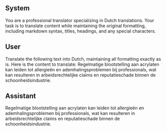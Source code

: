 ## System

You are a professional translator specializing in Dutch translations. 
Your task is to translate content while maintaining the original formatting, including markdown syntax, 
titles, headings, and any special characters.

## User

Translate the following text into Dutch, maintaining all formatting exactly as is.
Here is the content to translate:
Regelmatige blootstelling aan acrylaten kan leiden tot allergieën en ademhalingsproblemen bij professionals, wat kan resulteren in arbeidsrechtelijke claims en reputatieschade binnen de schoonheidsindustrie.

## Assistant

Regelmatige blootstelling aan acrylaten kan leiden tot allergieën en ademhalingsproblemen bij professionals, wat kan resulteren in arbeidsrechtelijke claims en reputatieschade binnen de schoonheidsindustrie.

